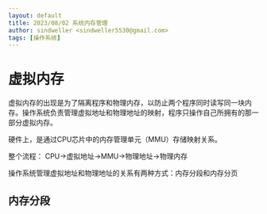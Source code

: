 ```yaml
---
layout: default
title: 2023/08/02 系统内存管理
author: sindweller <sindweller5530@gmail.com>
tags: [操作系统]
---
```


# 虚拟内存

虚拟内存的出现是为了隔离程序和物理内存，以防止两个程序同时读写同一块内存。操作系统负责管理虚拟地址和物理地址的映射，程序只操作自己所拥有的那一部分虚拟内存。

硬件上，是通过CPU芯片中的内存管理单元（MMU）存储映射关系。

整个流程： CPU->虚拟地址->MMU->物理地址->物理内存

操作系统管理虚拟地址和物理地址的关系有两种方式：内存分段和内存分页

## 内存分段

